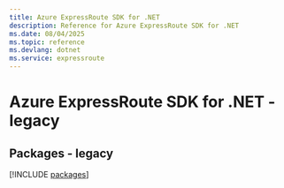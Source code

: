 ```yaml
---
title: Azure ExpressRoute SDK for .NET
description: Reference for Azure ExpressRoute SDK for .NET
ms.date: 08/04/2025
ms.topic: reference
ms.devlang: dotnet
ms.service: expressroute
---
```

# Azure ExpressRoute SDK for .NET - legacy
## Packages - legacy
[!INCLUDE [packages](expressroute-index.md)]